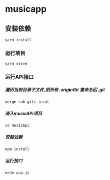 # musicapp

## 安装依赖
```
yarn install
```

### 运行项目
```
yarn serve
```
### 运行APi接口

##### 遍历当前目录子文件,把所有 .__originGit__ 重命名回 .git
```
merge-sub-gits local 
```
##### 进入musicAPi项目
```
cd musicApi
```
##### 安装依赖
```
npm install
```
##### 运行接口
```
node app.js
```
